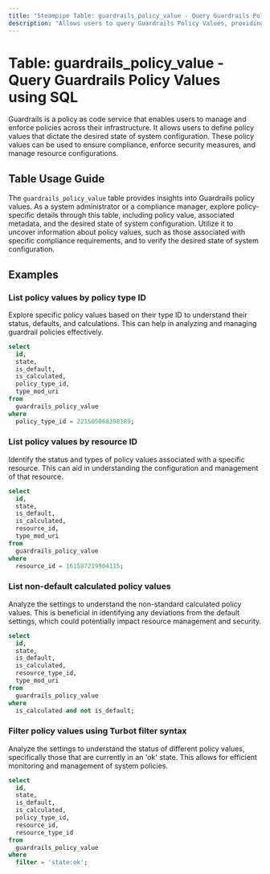 ```yaml
---
title: "Steampipe Table: guardrails_policy_value - Query Guardrails Policy Values using SQL"
description: "Allows users to query Guardrails Policy Values, providing insights into policy configurations and associated metadata."
---
```


# Table: guardrails_policy_value - Query Guardrails Policy Values using SQL

Guardrails is a policy as code service that enables users to manage and enforce policies across their infrastructure. It allows users to define policy values that dictate the desired state of system configuration. These policy values can be used to ensure compliance, enforce security measures, and manage resource configurations.

## Table Usage Guide

The `guardrails_policy_value` table provides insights into Guardrails policy values. As a system administrator or a compliance manager, explore policy-specific details through this table, including policy value, associated metadata, and the desired state of system configuration. Utilize it to uncover information about policy values, such as those associated with specific compliance requirements, and to verify the desired state of system configuration.

## Examples

### List policy values by policy type ID
Explore specific policy values based on their type ID to understand their status, defaults, and calculations. This can help in analyzing and managing guardrail policies effectively.

```sql
select
  id,
  state,
  is_default,
  is_calculated,
  policy_type_id,
  type_mod_uri
from
  guardrails_policy_value
where
  policy_type_id = 221505068398189;
```

### List policy values by resource ID
Identify the status and types of policy values associated with a specific resource. This can aid in understanding the configuration and management of that resource.

```sql
select
  id,
  state,
  is_default,
  is_calculated,
  resource_id,
  type_mod_uri
from
  guardrails_policy_value
where
  resource_id = 161587219904115;
```

### List non-default calculated policy values
Analyze the settings to understand the non-standard calculated policy values. This is beneficial in identifying any deviations from the default settings, which could potentially impact resource management and security.

```sql
select
  id,
  state,
  is_default,
  is_calculated,
  resource_type_id,
  type_mod_uri
from
  guardrails_policy_value
where
  is_calculated and not is_default;
```

### Filter policy values using Turbot filter syntax
Analyze the settings to understand the status of different policy values, specifically those that are currently in an 'ok' state. This allows for efficient monitoring and management of system policies.

```sql
select
  id,
  state,
  is_default,
  is_calculated,
  policy_type_id,
  resource_id,
  resource_type_id
from
  guardrails_policy_value
where
  filter = 'state:ok';
```